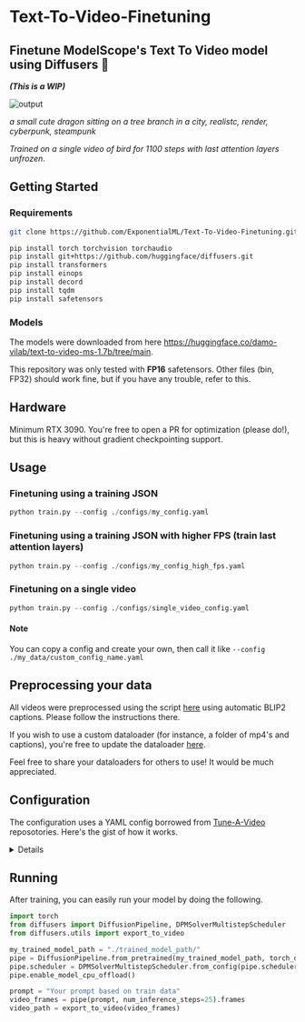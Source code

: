 # Text-To-Video-Finetuning
## Finetune ModelScope's Text To Video model using Diffusers 🧨 
***(This is a WIP)***

![output](https://user-images.githubusercontent.com/59846140/227372411-9fca2015-ba02-48fa-a567-1430e9fc72a7.gif)

*a small cute dragon sitting on a tree branch in a city, realistc, render, cyberpunk, steampunk*

*Trained on a single video of bird for 1100 steps with last attention layers unfrozen.*


## Getting Started
### Requirements

```bash
git clone https://github.com/ExponentialML/Text-To-Video-Finetuning.git
```

```bash
pip install torch torchvision torchaudio
pip install git+https://github.com/huggingface/diffusers.git
pip install transformers
pip install einops
pip install decord
pip install tqdm
pip install safetensors
```

### Models
The models were downloaded from here https://huggingface.co/damo-vilab/text-to-video-ms-1.7b/tree/main.

This repository was only tested with **FP16** safetensors. Other files (bin, FP32) should work fine, but if you have any trouble, refer to this.

## Hardware
Minimum RTX 3090. You're free to open a PR for optimization (please do!), but this is heavy without gradient checkpointing support.

## Usage
### Finetuning using a training JSON

```python
python train.py --config ./configs/my_config.yaml
```

### Finetuning using a training JSON with higher FPS (train last attention layers)

```python
python train.py --config ./configs/my_config_high_fps.yaml
```

### Finetuning on a single video
```python
python train.py --config ./configs/single_video_config.yaml
```

#### Note
You can copy a config and create your own, then call it like `--config ./my_data/custom_config_name.yaml`

## Preprocessing your data
All videos were preprocessed using the script [here](https://github.com/ExponentialML/Video-BLIP2-Preprocessor) using automatic BLIP2 captions. Please follow the instructions there.

If you wish to use a custom dataloader (for instance, a folder of mp4's and captions), you're free to update the dataloader [here](https://github.com/ExponentialML/Text-To-Video-Finetuning/blob/d72e34cfbd91d2a62c07172f9ef079ca5cd651b2/utils/dataset.py#L83). 

Feel free to share your dataloaders for others to use! It would be much appreciated.

## Configuration
The configuration uses a YAML config borrowed from [Tune-A-Video](https://github.com/showlab/Tune-A-Video) reposotories. Here's the gist of how it works.

<details>
  
```yaml

# The path to your diffusers folder. The structure should look exactly like the huggingface one with folders and json configs
pretrained_model_path: "diffusers_path"

# The directory where your training runs (and samples) will be saved.
output_dir: "./outputs"

# Enable training the text encoder or not.
train_text_encoder: False

# The basis of where your training data is store.
train_data:
  
  # The path to your JSON file using the steps above.
  json_path: "json/train.json"
  
  # Leave this as true for now. Custom configurations are currently not supported.
  preprocessed: True
  
  # Number of frames to sample from the videos. The higher this number, the more VRAM is required (usage is similar to batchsize)
  n_sample_frames: 4
  
  # Choose whether or not to ignore the frame data from the preprocessing step, and shuffle them.
  shuffle_frames: False
  
  # The height and width of training data.
  width: 256      
  height: 256
  
  # At what frame to start the video sampling. Ignores preprocessing frames.
  sample_start_idx: 0
  
  # The rate of sampling frames. This effectively "skips" frames making it appear faster or slower.
  sample_frame_rate: 1
  
  # The key of the video data name. This is to align with any preprocess script changes.
  vid_data_key: "video_path"

  # The video path and prompt for that video for single video training.
  # If enabled, JSON path is ignored
  single_video_path: ""
  single_video_prompt: ""

# This is the data for validation during training. Prompt will override training data prompts.
  sample_preview: True
  prompt: ""
  num_frames: 16
  width: 256
  height: 256
  num_inference_steps: 50
  guidance_scale: 9

# Training parameters
learning_rate: 5e-6
adam_weight_decay: 0
train_batch_size: 1
max_train_steps: 50000

# Allow checkpointing during training (save once every X amount of steps)
checkpointing_steps: 10000

# How many steps during training before we create a sample
validation_steps: 100

# The parameters to unfreeze. As it is now, all attention layers are unfrozen. 
# Unfreezing resnet layers would lead to better quality, but consumes a very large amount of VRAM.
trainable_modules:
  - "attentions"

# Seed for sampling validation
seed: 64

# Use mixed precision for better memory allocation
mixed_precision: "fp16"

# This seems to be incompatible at the moment in my testing.
use_8bit_adam: False

# Currently has no effect.
enable_xformers_memory_efficient_attention: True

```
  </details>

## Running
After training, you can easily run your model by doing the following.

```python
import torch
from diffusers import DiffusionPipeline, DPMSolverMultistepScheduler
from diffusers.utils import export_to_video

my_trained_model_path = "./trained_model_path/"
pipe = DiffusionPipeline.from_pretrained(my_trained_model_path, torch_dtype=torch.float16, variant="fp16")
pipe.scheduler = DPMSolverMultistepScheduler.from_config(pipe.scheduler.config)
pipe.enable_model_cpu_offload()

prompt = "Your prompt based on train data"
video_frames = pipe(prompt, num_inference_steps=25).frames
video_path = export_to_video(video_frames)
```
